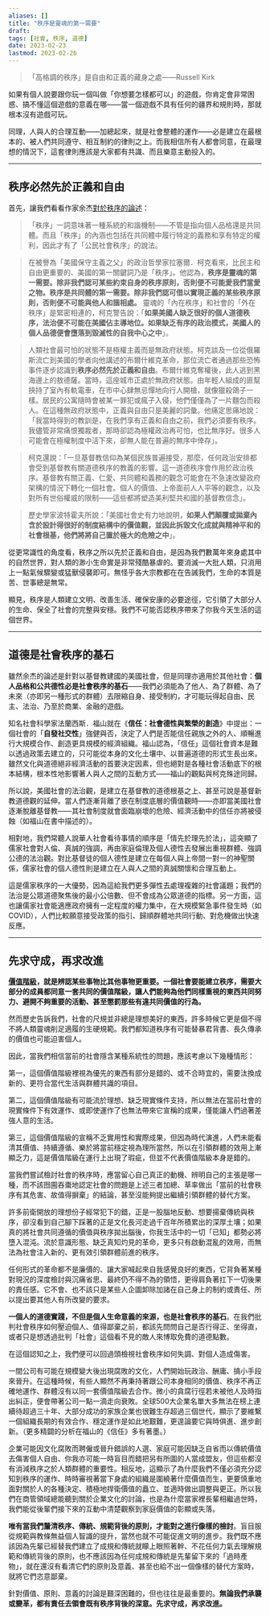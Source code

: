```yaml
---
aliases: []
title: "秩序是靈魂的第一需要"
draft: 
tags: [社會, 秩序, 道德]
date: 2023-02-23
lastmod: 2023-02-26
---
```

>「高格調的秩序」是自由和正義的藏身之處——Russell Kirk

如果有個人說要跟你玩一個叫做「你想要怎樣都可以」的遊戲，你肯定會非常困惑、搞不懂這個遊戲的意義在哪——當一個遊戲不具有任何的疆界和規則時，那就根本沒有遊戲可玩。

同理，人與人的合理互動——加總起來，就是社會整體的運作——必是建立在最根本的、被人們共同遵守、相互制約的律則之上。而我相信所有人都會同意，在最理想的情況下，這套律則應該是大家都有共識、而且樂意主動投入的。

---

## 秩序必然先於正義和自由

首先，讓我們看看作家余杰[對於秩序的論述](https://rightpoint.site/column-yujie-kirk-210909/)：

> 「秩序」一詞意味著一種系統的和諧機制——不管是指向個人品格還是共同體。而且「秩序」的內涵也包括在共同體中履行特定的義務和享有特定的權利，因此才有了「公民社會秩序」的說法。

> 在被譽為「美國保守主義之父」的政治哲學家拉塞爾．柯克看來，比民主和自由更重要的、美國的第一關鍵詞乃是「秩序」。他認為，**秩序是靈魂的第一需要。除非我們認可某些約束自身的秩序原則，否則便不可能愛我們當愛之物。秩序是共同體的第一需要。除非我們認可借以實現正義的某些秩序原則，否則便不可能與他人和諧相處。** 靈魂的「內在秩序」和社會的「外在秩序」是緊密相連的，柯克警告說：「**如果美國人缺乏很好的個人道德秩序，法治便不可能在美國佔主導地位。如果缺乏有序的政治模式，美國人的個人品德便會墮落到毀滅性的自我中心之中**」。

> 人類社會最可怕的狀態不是極權主義而是無政府狀態。柯克談及一位從俄羅斯流亡到美國的學者向他講述的布爾什維克革命，那位流亡者通過那些恐怖事件逐步認識到**秩序必然先於正義和自由**。布爾什維克奪權後，此人逃到黑海邊上的敖德薩。當時，這座城市正處於無政府狀態。由年輕人組成的匪幫挾持了室內有軌電車，在市中心肆無忌憚地向行人開槍，就像獵殺鴿子一樣。居民的公寓隨時會被某一罪犯或瘋子入侵，他們僅僅為了一片麵包而殺人。在這種無政府狀態中，正義與自由只是美麗的詞彙。他痛定思痛地說：「我當時得到的教訓是，在我們享有正義和自由之前，我們必須要有秩序。我儘管非常痛恨獨裁者，那時卻認為極權政治再可怕，也比無序好。很多人可能會在極權制度中活下來，卻無人能在普遍的無序中倖存」。

> 柯克還說：「一旦基督教信仰為某個民族普遍接受，那麼，任何政治安排都會受到基督教有關道德秩序的教義的影響。這一道德秩序會作用於政治秩序。基督教有關正義、仁愛、共同體和義務的觀念可能會在不急速改變政府架構的情況下轉化一個社會。個人的價值、上帝面前人人平等的觀念，以及對所有世俗權威的限制——這些都將塑造美利堅共和國的基督教信念」。

> 歷史學家波特霍夫所說：「美國社會史有力地說明，**如果人們顛覆或拋棄內含於設計得很好的制度結構中的價值觀，並因此拆毀文化成就與精神平和的社會根基，他們將將自己置於極大的危險之中**」。

從更常識性的角度看，秩序之所以先於正義和自由，是因為我們數萬年來身處其中的自然世界，對人類的渺小生命實是非常殘酷暴虐的。要消滅一大批人類，只消用上一點氣候驟變或猛獸侵襲即可。無怪乎各大宗教都在在告誡我們，生命的本質是苦、世事總是無常。

顯見，秩序是人類建立文明、改善生活、確保安康的必要途徑，它引領了大部分人的生命、保全了社會的完整與安穩。我們不可能否認秩序帶來了你我今天生活的這個世界。

---

## 道德是社會秩序的基石

雖然余杰的論述是針對以基督教建國的美國社會，但是同理亦適用於其他社會：**個人品格和公共德性必是社會秩序的基石**——我們必須能為了他人、為了群體、為了未來（亦即另一種形式的群體）去限縮自身、接受制約，才可能玩得起自由、民主、法治、乃至於商業、金融的遊戲。

知名社會科學家法蘭西斯．福山就在《**信任：社會德性與繁榮的創造**》中提出：一個社會的「**自發社交性**」強健與否，決定了人們是否能信任親族之外的人、順暢進行大規模合作、創造更具規模的經濟組織。福山認為，「信任」這個社會資本是難以透過政策去建立的，只可能從本身的文化土壤中、以普遍道德的形式生長出來。雖然文化與道德絕非經濟活動的首要決定因素，但也絕對是各種社會活動底下的根本結構，根本性地影響著人與人之間的互動方式——福山的觀點與柯克殊途同歸。

所以說，美國社會的法治觀，是建立在基督教的道德根基之上、甚至可說是基督新教道德觀的延伸。當人們逐漸背離了嵌在制度底層的價值觀時——亦即當美國社會逐漸脫離基督教——其社會制度就會面臨崩壞的危險、經濟活動中的信任亦將被侵蝕（如福山在書中描述的）。

相對地，我們常聽人說華人社會看待事情的順序是「情先於理先於法」，這突顯了儒家社會對人倫、真誠的強調，再由家庭倫理及個人德性去發展出重視群體、強調公德的法治觀。對比基督徒的個人德性是建立在每個人與上帝間一對一的神聖關係，儒家社會的個人德性則是建立在人與人之間的真誠關懷和合理互動上。

這是儒家秩序的一大優勢，因為這給我們更多彈性去處理複雜的社會議題；我們的法治是公眾道德聚焦後的最小公倍數、但不會成為公眾道德的指標。另一方面，這也讓儒家社會能適應政府擁有一定程度的權力集中，在大規模緊急事件發生時（如COVID），人們比較願意接受政策的指引、歸順群體地共同行動、對危機做出快速反應。

---

## 先求守成，再求改進

**[價值階級](「價值階級」之於個人和社會.md)，就是辨認某些事物比其他事物更重要。一個社會要能建立秩序，需要大部分的成員都同意一套共同的價值階級，讓人們能夠為他們同樣重視的東西共同努力、避開不夠重要的活動、甚至懲罰那些有違共同價值的行為。**

然而歷史告訴我們，社會的尺規並非總是理想美好的東西，許多時候它更是個不得不將人類靈魂削足適履的生硬規範。我們都知道秩序有可能替暴君背書、長久傳承的價值也可能迫害個人。

因此，當我們相信當前的社會隱含某種系統性的問題，應該考慮以下幾種情形：

第一，這個價值階級裡視為優先的東西有部分是錯的、或不合時宜的，需要汰換成新的、更符合當代生活與群體共識的項目。

第二，這個價值階級有可能流於理想、缺乏現實條件支持，所以無法在當前社會的現實條件下有效運作、或即使運作了也無法帶來它宣稱的成果，僅能讓人們過著差強人意的生活。

第三，這個價值階級的宣稱不乏實用性和實際成果，但因為時代演進，人們未能看清其價值、持續遵循、樂於將當前穩定視為理所當然，所以在引領群體的效用上漸顯乏力，這是價值階級在運行上出現了瑕疵，但並不代表價值階級本身是錯的。

當我們嘗試檢討社會的秩序時，應當留心自己真正的動機、辨明自己的主張是哪一種，而不該囫圇吞棗地認定社會的問題是上述三者加總、草率做出「當前的社會秩序有其危害、故值得摒棄」的結論，甚至沒能夠提出繼續引領群體的替代方案。

許多前衛開放的理想份子經常犯下的錯，正是一股腦地反動、想要揚棄傳統與秩序，卻沒看到自己腳下踩著的正是文化長河走過千百年所積累出的深厚土壤；如果真的將社會共同遵循的價值與秩序拋出腦後，你我生活中的一切「已知」都勢必將墮入混沌。流於意識形態、缺乏真知灼見的革命，更多只有啟動混亂的效用，而無法為社會注入新的、更有效引領群體前進的秩序。

任何形式的革命都不是廉價的、讓大家喊起來自我感覺良好的東西，它背負著某種對現況的深度檢討與沉痛省思、最終仍不得不為的領悟，更得肩負著扛下一切後果的責任感。它不會、也不該只是某些人企圖卸除加諸在自己身上的制約或責任、所以提出要其他人有所改變的要求。

**一個人的道德實踐，不但是個人生命意義的來源，也是社會秩序的基石**。在我們批判社會秩序如何壓迫個人、值得鄙棄之前，都該先問問自己是否行得正、坐得直，或者只是想透過批判「社會」這個看不見的敵人來博取免費的道德點數。

在這個認知之上，我們便可以回過頭檢視社會秩序如何失調、對個人造成傷害。

一間公司有可能在規模變大後出現腐敗的文化，人們開始玩政治、酬庸、搞小手段來晉升。在這種時候，有些人顯然不再秉持著跟公司本身相同的價值、秩序不再正確地運作、群體沒有以同一套價值階級去合作。微小的貪腐行徑若未被他人及時指出糾正，便會帶著公司一點一滴走向衰敗。全球500大企業名單大多無法在榜上連續待超過三十年、大部分成功的家族企業也很難生存超過三個世代，顯示了要維繫一個組織長期的有效合作、穩定運作是如此地艱難，更遑論要它與時俱進、進步創新。（更多精闢的分析在福山的《信任》多有著墨。）

企業可能因文化腐敗而聘僱或晉升錯誤的人選、家庭可能因缺乏自省而以傳統價值去傷害個人自由、你我亦可能一時盲目而錯把另有所圖的人當成盟友，但這些都沒有消減秩序之於人類群體的重要性。相反地，這顯示了為什麼我們不僅必須充分認知到秩序的運作、時時審視著當下身處的組織是圍繞著什麼價值而生，更要慎重地面對關於人的各種決定、積極地捍衛價值的矗立、並適時做出調整與更正。所以我們在商管領域總能聽到關於企業文化的討論，也是為什麼當家裡長輩相繼過世時，我們能從後輩們接下來的互動中清楚觀察到家庭價值的彰顯或失落。

**唯有當我們釐清秩序、傳統、規範背後的原則，才能對之進行像樣的檢討**。盲目服從規範與教條無益個人智識的提升，當然也就不可能促進文明的進步。我們既不應該因為先輩已經替我們建立了成規和傳統就矇上眼照著幹、不花任何力氣去理解規範和傳統背後的原則，也不應該因為任何成規和傳統是先輩留下來的「過時產物」，就在還沒有看清它們的原則及意義、甚至也給不出一個像樣的替代方案時，就將它們恣意鄙棄。

針對價值、原則、意義的討論是艱深困難的，但也往往是最重要的。**無論我們承襲或變革，都有責任去領會既有秩序背後的深意。先求守成，再求改進。**